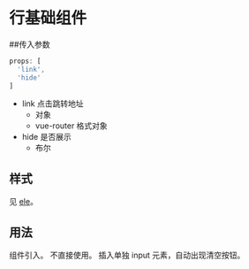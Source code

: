 # 行基础组件
##传入参数

```js
props: [
  'link',
  'hide'
]
```

- link 点击跳转地址
	- 对象
	- vue-router 格式对象
- hide 是否展示
	- 布尔

## 样式
见 [ele](./ele.md)。
## 用法
组件引入。
不直接使用。
插入单独 input 元素，自动出现清空按钮。


